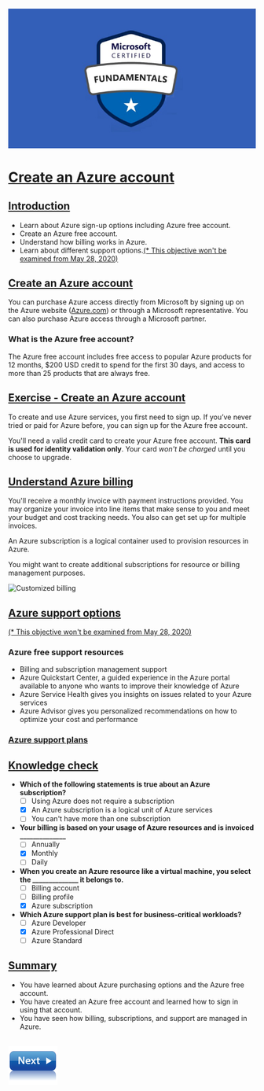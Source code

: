 ![Exam AZ-900](../images/az900.png "Exam AZ-900")

# [Create an Azure account](https://docs.microsoft.com/en-us/learn/modules/create-an-azure-account/)

## [Introduction](https://docs.microsoft.com/en-us/learn/modules/create-an-azure-account/1-introduction)

- Learn about Azure sign-up options including Azure free account.
- Create an Azure free account.
- Understand how billing works in Azure.
- Learn about different support options.[(* This objective won't be examined from May 28, 2020)](https://query.prod.cms.rt.microsoft.com/cms/api/am/binary/RE3VwUY)

## [Create an Azure account](https://docs.microsoft.com/en-us/learn/modules/create-an-azure-account/2-azure-accounts-and-subscriptions)

You can purchase Azure access directly from Microsoft by signing up on the Azure website ([Azure.com](https://azure.com)) or through a Microsoft representative. You can also purchase Azure access through a Microsoft partner.

### What is the Azure free account?
The Azure free account includes free access to popular Azure products for 12 months, $200 USD credit to spend for the first 30 days, and access to more than 25 products that are always free.

## [Exercise - Create an Azure account](https://docs.microsoft.com/en-us/learn/modules/create-an-azure-account/3-exercise-create-an-azure-account)

To create and use Azure services, you first need to sign up. If you’ve never tried or paid for Azure before, you can sign up for the Azure free account.

You'll need a valid credit card to create your Azure free account. **This card is used for identity validation only**. Your card *won't be charged* until you choose to upgrade.

## [Understand Azure billing](https://docs.microsoft.com/en-us/learn/modules/create-an-azure-account/4-multiple-subscriptions)

 You'll receive a monthly invoice with payment instructions provided. You may organize your invoice into line items that make sense to you and meet your budget and cost tracking needs. You also can get set up for multiple invoices.

An Azure subscription is a logical container used to provision resources in Azure.

You might want to create additional subscriptions for resource or billing management purposes.

![Customized billing](https://docs.microsoft.com/en-us/learn/modules/create-an-azure-account/media/4-billing-structure-overview.png)

## [Azure support options](https://docs.microsoft.com/en-us/learn/modules/create-an-azure-account/5-support-options)
[(* This objective won't be examined from May 28, 2020)](https://query.prod.cms.rt.microsoft.com/cms/api/am/binary/RE3VwUY)

### Azure free support resources
- Billing and subscription management support
- Azure Quickstart Center, a guided experience in the Azure portal available to anyone who wants to improve their knowledge of Azure
- Azure Service Health gives you insights on issues related to your Azure services
- Azure Advisor gives you personalized recommendations on how to optimize your cost and performance

### [Azure support plans](https://azure.microsoft.com/en-us/support/plans/)

## [Knowledge check](https://docs.microsoft.com/en-us/learn/modules/create-an-azure-account/6-knowledge-check)

- **Which of the following statements is true about an Azure subscription?**
   - [ ] Using Azure does not require a subscription
   - [x] An Azure subscription is a logical unit of Azure services
   - [ ] You can't have more than one subscription

- **Your billing is based on your usage of Azure resources and is invoiced ______________**
   - [ ] Annually
   - [x] Monthly
   - [ ] Daily

- **When you create an Azure resource like a virtual machine, you select the ______________ it belongs to.**
   - [ ] Billing account
   - [ ] Billing profile
   - [x] Azure subscription

- **Which Azure support plan is best for business-critical workloads?**
   - [ ] Azure Developer
   - [x] Azure Professional Direct
   - [ ] Azure Standard

## [Summary](https://docs.microsoft.com/en-us/learn/modules/create-an-azure-account/7-summary)

- You have learned about Azure purchasing options and the Azure free account.
- You have created an Azure free account and learned how to sign in using that account.
- You have seen how billing, subscriptions, and support are managed in Azure.

\
[![Core Cloud Services - Introduction to Azure](../images/next.png)](welcome-to-azure.md)